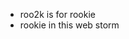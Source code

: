 - roo2k is for rookie
- rookie in this web storm

<!---
roo2k/roo2k is a ✨ special ✨ repository because its `README.md` (this file) appears on your GitHub profile.
You can click the Preview link to take a look at your changes.
--->
